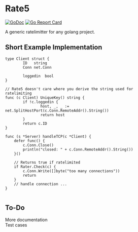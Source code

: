 # Rate5  
[![GoDoc](https://godoc.org/github.com/yunginnanet/?status.svg)](https://godoc.org/github.com/yunginnanet/Rate5) [![Go Report Card](https://goreportcard.com/badge/github.com/yunginnanet/Rate5)](https://goreportcard.com/report/github.com/yunginnanet/Rate5)
  
A generic ratelimitter for any golang project.    

## Short Example Implementation
```  
type Client struct {
        ID   string
        Conn net.Conn

        loggedin  bool
}

// Rate5 doesn't care where you derive the string used for ratelimiting
func (c Client) UniqueKey() string {
        if !c.loggedin {
                host, _, _ := net.SplitHostPort(c.Conn.RemoteAddr().String())
                return host
        }
        return c.ID
}
  
func (s *Server) handleTCP(c *Client) {
	defer func() {
		c.Conn.Close()
		println("closed: " + c.Conn.RemoteAddr().String())
	}()

	// Returns true if ratelimited
	if Rater.Check(c) {
		c.Conn.Write([]byte("too many connections"))
		return
	}
    // handle connection ... 
}
    
```  
  
## To-Do  
More documentation  
Test cases